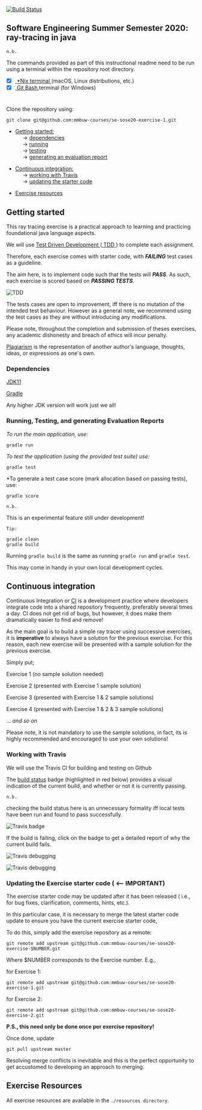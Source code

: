 [![Build Status](https://travis-ci.com/mmbuw-courses/se-sose20-exercise-1.svg?token=vuni5zSQUmyYTd2SHV6a&branch=master)](https://travis-ci.com/mmbuw-courses/se-sose20-exercise-1)

## Software Engineering Summer Semester 2020: ray-tracing in java

`n.b.`

The commands provided as part of this instructional readme need to
be run using a terminal within the repository root directory.

- [x] [ *Nix terminal ](https://en.wikipedia.org/wiki/Unix_shell) (macOS, Linux distributions, etc.)
- [x] [ Git Bash ](https://gitforwindows.org) terminal (for Windows)
#

Clone the repository using:
```
git clone git@github.com:mmbuw-courses/se-sose20-exercise-1.git
```

* [ Getting started: ](#start) <br/>
&nbsp;&nbsp;&nbsp;&nbsp; → [ dependencies ](#dep) <br/>
&nbsp;&nbsp;&nbsp;&nbsp; → [ running ](#run) <br/>
&nbsp;&nbsp;&nbsp;&nbsp; → [ testing ](#run) <br/>
&nbsp;&nbsp;&nbsp;&nbsp; → [ generating an evaluation report ](#run) <br/>

* [ Continuous integration: ](#ci) <br/>
&nbsp;&nbsp;&nbsp;&nbsp; → [ working with Travis ](#travis) <br/>
&nbsp;&nbsp;&nbsp;&nbsp; → [ updating the starter code ](#updates) <br/>

* [ Exercise resources ](#res) <br/>

<a name="start"></a>
## Getting started
This ray tracing exercise is a practical approach to learning and practicing foundational java language aspects.

We will use [ Test Driven Development ](https://en.wikipedia.org/wiki/Test-driven_development) ([ TDD ](https://en.wikipedia.org/wiki/Test-driven_development))
to complete each assignment.

Therefore, each exercise comes with starter code, with ***FAILING*** test cases as a guideline.

The aim here, is to implement code such that the tests will ***PASS***.
As such, each exercise is scored based on ***PASSING TESTS***.

![ TDD ](resources/images/tdd.png)


The tests cases are open to improvement, iff there is no mutation of the intended test behaviour.
However as a general note, we recommend using the test cases as they are without introducing any modifications.


Please note, throughout the completion and submission of theses exercises,
any academic dishonesty and breach of ethics will incur penalty.

[Plagiarism](https://en.wikipedia.org/wiki/Plagiarism#cite_note-RandomHouse95-1) is the representation of another
author's language, thoughts, ideas, or expressions as one's own.

<a name="dep"></a>
### Dependencies
[JDK11](https://jdk.java.net/11/)

[Gradle](https://gradle.org/install/)

Any higher JDK version will work just we all!

<a name="run"></a>
### Running, Testing, and generating Evaluation Reports
*To run the main application, use:*
```
gradle run
```

*To test the application (using the provided test suite) use:*
```
gradle test
```

*To generate a test case score (mark allocation based on passing tests), use:
```
gradle score
```
`n.b.`

This is an experimental feature still under development!

`Tip:`
```
gradle clean
gradle build
```
Running `gradle build` is the same as running `gradle run` and `gradle test`.

This may come in handy in your own local development cycles.

<a name="who"></a>
## Continuous integration
Continuous Integration or [CI](https://codeship.com/continuous-integration-essentials)
is a development practice where developers integrate code into a shared repository frequently,
preferably several times a day.
CI does not get rid of bugs, but however,
it does make them dramatically easier to find and remove!

As the main goal is to build a simple ray tracer using successive exercises,
it is **imperative** to always have a solution for the previous exercise.
For this reason,
each new exercise will be presented with a sample solution for the previous exercise.

Simply put;

Exercise 1 (no sample solution needed)

Exercise 2 (presented with Exercise 1 sample solution)

Exercise 3 (presented with Exercise 1 & 2 sample solutions)

Exercise 4 (presented with Exercise 1 & 2 & 3 sample solutions)

... *and so on*

Please note, it is not mandatory to use the sample solutions, in fact, its is highly recommended and encouraged to use your own solutions!

<a name="travis"></a>
### Working with Travis
We will use the Travis CI for building and testing on Github

The [build status](https://travis-ci.com/mmbuw-courses/se-ws19-exercise-6.svg?token=vuni5zSQUmyYTd2SHV6a&branch=master)
badge (highlighted in red below) provides a visual indication of the current build, and whether or not it is currently passing.

`n.b.`

checking the build status here is an unnecessary formality iff local tests have been run and found to pass successfully.

![Travis badge](resources/images/badge.png)

If the build is failing, click on the badge to get a detailed report of why the current build fails.

![Travis debugging](resources/images/travis.png)

![Travis debugging](resources/images/debug.png)

<a name="updates"></a>
### Updating the Exercise starter code ( <-- IMPORTANT)
The exercise starter code may be updated after it has been released ( i.e., for bug fixes, clarification, comments, hints, etc.).

In this particular case, it is necessary to merge the latest starter code update to ensure you have the current exercise starter code,

To do this, simply add the exercise repository as a remote:

```
git remote add upstream git@github.com:mmbuw-courses/se-sose20-exercise-$NUMBER.git
```
Where $NUMBER corresponds to the Exercise number. E.g.,

for Exercise 1:
```
git remote add upstream git@github.com:mmbuw-courses/se-sose20-exercise-1.git
```
for Exercise 2:
```
git remote add upstream git@github.com:mmbuw-courses/se-sose20-exercise-2.git
```
**P.S., this need only be done once per exercise repository!**

Once done, update

```
git pull upstream master
```
Resolving merge conflicts is inevitable and this is the perfect opportunity to get accustomed to developing an approach to merging.


<a name="res"></a>
## Exercise Resources
All exercise resources are available in the `./resources directory`.
